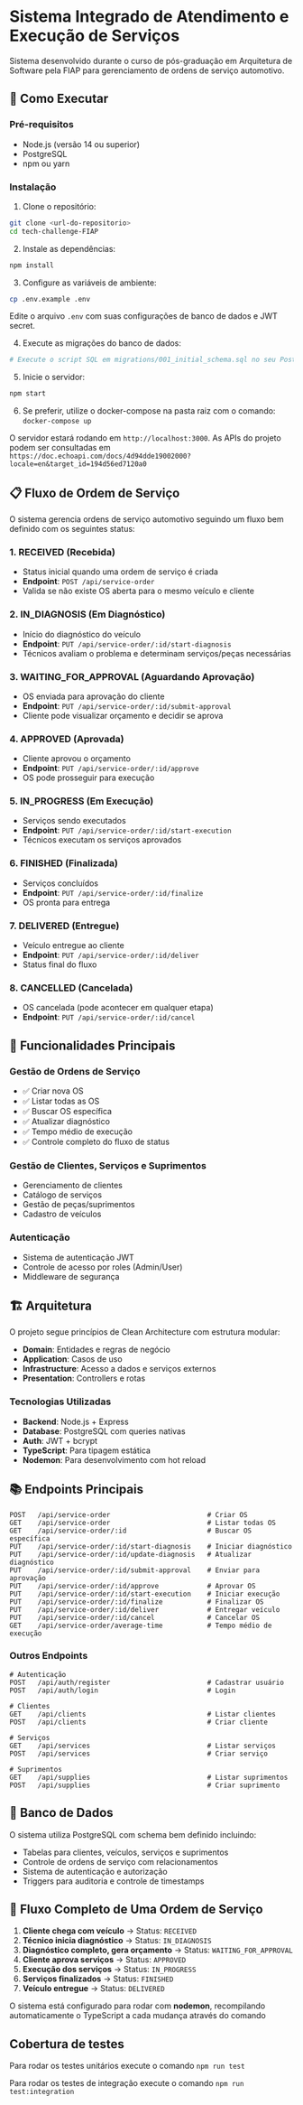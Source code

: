 # Sistema Integrado de Atendimento e Execução de Serviços

Sistema desenvolvido durante o curso de pós-graduação em Arquitetura de Software pela FIAP para gerenciamento de ordens de serviço automotivo.

## 🚀 Como Executar

### Pré-requisitos
- Node.js (versão 14 ou superior)
- PostgreSQL
- npm ou yarn

### Instalação

1. Clone o repositório:
```bash
git clone <url-do-repositorio>
cd tech-challenge-FIAP
```

2. Instale as dependências:
```bash
npm install
```

3. Configure as variáveis de ambiente:
```bash
cp .env.example .env
```
Edite o arquivo `.env` com suas configurações de banco de dados e JWT secret.

4. Execute as migrações do banco de dados:
```bash
# Execute o script SQL em migrations/001_initial_schema.sql no seu PostgreSQL
```

5. Inicie o servidor:
```bash
npm start
```

6. Se preferir, utilize o docker-compose na pasta raiz com o comando: 
```docker-compose up```

O servidor estará rodando em `http://localhost:3000`.
As APIs do projeto podem ser consultadas em `https://doc.echoapi.com/docs/4d94dde19002000?locale=en&target_id=194d56ed7120a0`

## 📋 Fluxo de Ordem de Serviço

O sistema gerencia ordens de serviço automotivo seguindo um fluxo bem definido com os seguintes status:

### 1. **RECEIVED** (Recebida)
- Status inicial quando uma ordem de serviço é criada
- **Endpoint**: `POST /api/service-order`
- Valida se não existe OS aberta para o mesmo veículo e cliente

### 2. **IN_DIAGNOSIS** (Em Diagnóstico)
- Início do diagnóstico do veículo
- **Endpoint**: `PUT /api/service-order/:id/start-diagnosis`
- Técnicos avaliam o problema e determinam serviços/peças necessárias

### 3. **WAITING_FOR_APPROVAL** (Aguardando Aprovação)
- OS enviada para aprovação do cliente
- **Endpoint**: `PUT /api/service-order/:id/submit-approval`
- Cliente pode visualizar orçamento e decidir se aprova

### 4. **APPROVED** (Aprovada)
- Cliente aprovou o orçamento
- **Endpoint**: `PUT /api/service-order/:id/approve`
- OS pode prosseguir para execução

### 5. **IN_PROGRESS** (Em Execução)
- Serviços sendo executados
- **Endpoint**: `PUT /api/service-order/:id/start-execution`
- Técnicos executam os serviços aprovados

### 6. **FINISHED** (Finalizada)
- Serviços concluídos
- **Endpoint**: `PUT /api/service-order/:id/finalize`
- OS pronta para entrega

### 7. **DELIVERED** (Entregue)
- Veículo entregue ao cliente
- **Endpoint**: `PUT /api/service-order/:id/deliver`
- Status final do fluxo

### 8. **CANCELLED** (Cancelada)
- OS cancelada (pode acontecer em qualquer etapa)
- **Endpoint**: `PUT /api/service-order/:id/cancel`

## 🔧 Funcionalidades Principais

### Gestão de Ordens de Serviço
- ✅ Criar nova OS
- ✅ Listar todas as OS
- ✅ Buscar OS específica
- ✅ Atualizar diagnóstico
- ✅ Tempo médio de execução
- ✅ Controle completo do fluxo de status

### Gestão de Clientes, Serviços e Suprimentos
- Gerenciamento de clientes
- Catálogo de serviços
- Gestão de peças/suprimentos
- Cadastro de veículos

### Autenticação
- Sistema de autenticação JWT
- Controle de acesso por roles (Admin/User)
- Middleware de segurança

## 🏗️ Arquitetura

O projeto segue princípios de Clean Architecture com estrutura modular:

- **Domain**: Entidades e regras de negócio
- **Application**: Casos de uso
- **Infrastructure**: Acesso a dados e serviços externos
- **Presentation**: Controllers e rotas

### Tecnologias Utilizadas
- **Backend**: Node.js + Express
- **Database**: PostgreSQL com queries nativas
- **Auth**: JWT + bcrypt
- **TypeScript**: Para tipagem estática
- **Nodemon**: Para desenvolvimento com hot reload

## 📚 Endpoints Principais

```
POST   /api/service-order                        # Criar OS
GET    /api/service-order                        # Listar todas OS
GET    /api/service-order/:id                    # Buscar OS específica
PUT    /api/service-order/:id/start-diagnosis    # Iniciar diagnóstico
PUT    /api/service-order/:id/update-diagnosis   # Atualizar diagnóstico
PUT    /api/service-order/:id/submit-approval    # Enviar para aprovação
PUT    /api/service-order/:id/approve            # Aprovar OS
PUT    /api/service-order/:id/start-execution    # Iniciar execução
PUT    /api/service-order/:id/finalize           # Finalizar OS
PUT    /api/service-order/:id/deliver            # Entregar veículo
PUT    /api/service-order/:id/cancel             # Cancelar OS
GET    /api/service-order/average-time           # Tempo médio de execução
```

### Outros Endpoints
```
# Autenticação
POST   /api/auth/register                        # Cadastrar usuário
POST   /api/auth/login                           # Login

# Clientes
GET    /api/clients                              # Listar clientes
POST   /api/clients                              # Criar cliente

# Serviços
GET    /api/services                             # Listar serviços
POST   /api/services                             # Criar serviço

# Suprimentos
GET    /api/supplies                             # Listar suprimentos
POST   /api/supplies                             # Criar suprimento
```

## 💾 Banco de Dados

O sistema utiliza PostgreSQL com schema bem definido incluindo:

- Tabelas para clientes, veículos, serviços e suprimentos
- Controle de ordens de serviço com relacionamentos
- Sistema de autenticação e autorização
- Triggers para auditoria e controle de timestamps

## 🔄 Fluxo Completo de Uma Ordem de Serviço

1. **Cliente chega com veículo** → Status: `RECEIVED`
2. **Técnico inicia diagnóstico** → Status: `IN_DIAGNOSIS`
3. **Diagnóstico completo, gera orçamento** → Status: `WAITING_FOR_APPROVAL`
4. **Cliente aprova serviços** → Status: `APPROVED`
5. **Execução dos serviços** → Status: `IN_PROGRESS`
6. **Serviços finalizados** → Status: `FINISHED`
7. **Veículo entregue** → Status: `DELIVERED`

O sistema está configurado para rodar com **nodemon**, recompilando automaticamente o TypeScript a cada mudança através do comando

## Cobertura de testes
Para rodar os testes unitários execute o comando `npm run test`

Para rodar os testes de integração execute o comando `npm run test:integration`